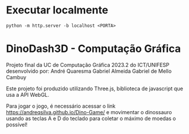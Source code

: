 # Executar localmente

```
python -m http.server -b localhost <PORTA>

```

# DinoDash3D - Computação Gráfica

Projeto final da UC de Computação Gráfica 2023.2 do ICT/UNIFESP desenvolvido por: 
André Quaresma
Gabriel Almeida
Gabriel de Mello Cambuy

Este projeto foi produzido utilizando Three.js, biblioteca de javascript que usa a API WebGL.

Para jogar o jogo, é necessário acessar o link https://andreqsilva.github.io/Dino-Game/ e movimentar o dinossauro usando as teclas A e D do teclado para coletar o máximo de moedas o possível!
